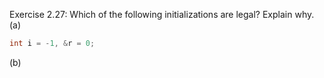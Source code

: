 Exercise 2.27: Which of the following initializations are legal? Explain why.<br />
(a)
```c++ 
int i = -1, &r = 0;
```
(b)
